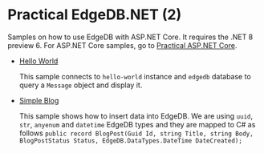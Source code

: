 # Practical EdgeDB.NET (2)

Samples on how to use EdgeDB with ASP.NET Core. It requires the .NET 8 preview 6. For ASP.NET Core samples, go to [Practical ASP.NET Core](https://github.com/dodyg/practical-aspnetcore).

- [Hello World](projects/hello-world)

  This sample connects to `hello-world` instance and `edgedb` database to query a `Message` object and display it. 

- [Simple Blog](projects/simple-blog)

  This sample shows how to insert data into EdgeDB. We are using `uuid`, `str`, `anyenum` and `datetime` EdgeDB types and they are mapped to C# as follows  `public record BlogPost(Guid Id, string Title, string Body, BlogPostStatus Status, EdgeDB.DataTypes.DateTime DateCreated);`
